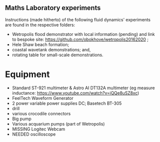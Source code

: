## Maths Laboratory experiments

Instructions (made hitherto) of the following fluid dynamics' experiments are found in the respective folders:
- Wetropolis flood demonstrator with local information (pending) and link to bespoke site: https://github.com/obokhove/wetropolis20162020 ;
- Hele Shaw beach formation;
- coastal wavetank demonstrations; and,
- rotating table for small-scale demonstrations.

# Equipment
- Standard ST-921 multimeter & Astro AI DT132A multimeter (eg measure inductance: https://www.youtube.com/watch?v=iQQe8uSZ8xc)
- FeelTech Waveform Generator
- 2 power variable power supplies DC; Basetech BT-305
- drill
- various crocodile connectors
- Big pump
- Various acquarium pumps (part of Wetropolis)
- MISSING Logitec Webcam
- NEEDED oscilloscope
